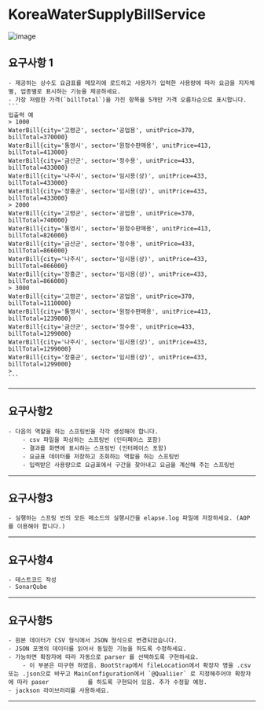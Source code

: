 # KoreaWaterSupplyBillService
![image](https://user-images.githubusercontent.com/90694560/163718167-ab7bf405-4b69-49cc-81c9-8acc35e2b79a.png)

## 요구사항 1
    - 제공하는 상수도 요금표를 메모리에 로드하고 사용자가 입력한 사용량에 따라 요금을 지자체별, 업종별로 표시하는 기능을 제공하세요.
    - 가장 저렴한 가격(`billTotal`)을 가진 항목을 5개만 가격 오름차순으로 표시합니다.
    ```
    입출력 예
    > 1000
    WaterBill{city='고령군', sector='공업용', unitPrice=370, billTotal=370000}
    WaterBill{city='통영시', sector='원정수판매용', unitPrice=413, billTotal=413000}
    WaterBill{city='금산군', sector='정수용', unitPrice=433, billTotal=433000}
    WaterBill{city='나주시', sector='임시용(상)', unitPrice=433, billTotal=433000}
    WaterBill{city='장흥군', sector='임시용(상)', unitPrice=433, billTotal=433000}
    > 2000
    WaterBill{city='고령군', sector='공업용', unitPrice=370, billTotal=740000}
    WaterBill{city='통영시', sector='원정수판매용', unitPrice=413, billTotal=826000}
    WaterBill{city='금산군', sector='정수용', unitPrice=433, billTotal=866000}
    WaterBill{city='나주시', sector='임시용(상)', unitPrice=433, billTotal=866000}
    WaterBill{city='장흥군', sector='임시용(상)', unitPrice=433, billTotal=866000}
    > 3000
    WaterBill{city='고령군', sector='공업용', unitPrice=370, billTotal=1110000}
    WaterBill{city='통영시', sector='원정수판매용', unitPrice=413, billTotal=1239000}
    WaterBill{city='금산군', sector='정수용', unitPrice=433, billTotal=1299000}
    WaterBill{city='나주시', sector='임시용(상)', unitPrice=433, billTotal=1299000}
    WaterBill{city='장흥군', sector='임시용(상)', unitPrice=433, billTotal=1299000}
    >
    ```
---
## 요구사항2
    - 다음의 역할을 하는 스프링빈을 각각 생성해야 합니다.
        - csv 파일을 파싱하는 스프링빈 (인터페이스 포함)
        - 결과를 화면에 표시하는 스프링빈 (인터페이스 포함)
        - 요금표 데이터를 저장하고 조회하는 역할을 하는 스프링빈
        - 입력받은 사용량으로 요금표에서 구간을 찾아내고 요금을 계산해 주는 스프링빈
---
## 요구사항3
    - 실행하는 스프링 빈의 모든 메소드의 실행시간을 elapse.log 파일에 저장하세요. (AOP 를 이용해야 합니다.)
---
## 요구사항4
    - 테스트코드 작성
    - SonarQube
---
## 요구사항5
    - 원본 데이터가 CSV 형식에서 JSON 형식으로 변경되었습니다.
    - JSON 포멧의 데이터를 읽어서 동일한 기능을 하도록 수정하세요.
    - 가능하면 확장자에 따라 자동으로 parser 를 선택하도록 구현하세요.
        - 이 부분은 미구현 하였음. BootStrap에서 fileLocation에서 확장자 명을 .csv 또는 .json으로 바꾸고 MainConfiguration에서 `@Qualiier` 로 지정해주어야 확장자에 따라 paser           를 하도록 구현되어 있음. 추가 수정할 예정.
    - jackson 라이브러리를 사용하세요.
---
